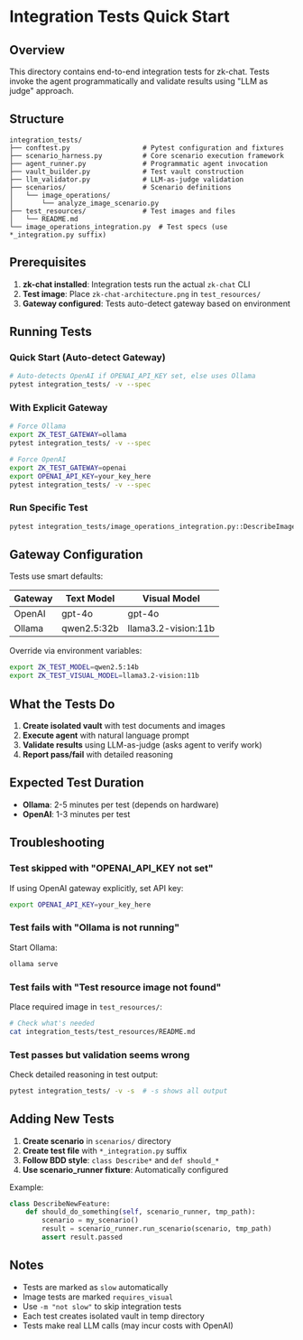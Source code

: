 # Integration Tests Quick Start

## Overview

This directory contains end-to-end integration tests for zk-chat. Tests invoke the agent programmatically and validate results using "LLM as judge" approach.

## Structure

```
integration_tests/
├── conftest.py                  # Pytest configuration and fixtures
├── scenario_harness.py          # Core scenario execution framework
├── agent_runner.py              # Programmatic agent invocation
├── vault_builder.py             # Test vault construction
├── llm_validator.py             # LLM-as-judge validation
├── scenarios/                   # Scenario definitions
│   └── image_operations/
│       └── analyze_image_scenario.py
├── test_resources/              # Test images and files
│   └── README.md
└── image_operations_integration.py  # Test specs (use *_integration.py suffix)
```

## Prerequisites

1. **zk-chat installed**: Integration tests run the actual `zk-chat` CLI
2. **Test image**: Place `zk-chat-architecture.png` in `test_resources/`
3. **Gateway configured**: Tests auto-detect gateway based on environment

## Running Tests

### Quick Start (Auto-detect Gateway)

```bash
# Auto-detects OpenAI if OPENAI_API_KEY set, else uses Ollama
pytest integration_tests/ -v --spec
```

### With Explicit Gateway

```bash
# Force Ollama
export ZK_TEST_GATEWAY=ollama
pytest integration_tests/ -v --spec

# Force OpenAI
export ZK_TEST_GATEWAY=openai
export OPENAI_API_KEY=your_key_here
pytest integration_tests/ -v --spec
```

### Run Specific Test

```bash
pytest integration_tests/image_operations_integration.py::DescribeImageAnalysis::should_analyze_architecture_diagram -v
```

## Gateway Configuration

Tests use smart defaults:

| Gateway | Text Model | Visual Model |
|---------|------------|--------------|
| OpenAI | gpt-4o | gpt-4o |
| Ollama | qwen2.5:32b | llama3.2-vision:11b |

Override via environment variables:

```bash
export ZK_TEST_MODEL=qwen2.5:14b
export ZK_TEST_VISUAL_MODEL=llama3.2-vision:11b
```

## What the Tests Do

1. **Create isolated vault** with test documents and images
2. **Execute agent** with natural language prompt
3. **Validate results** using LLM-as-judge (asks agent to verify work)
4. **Report pass/fail** with detailed reasoning

## Expected Test Duration

- **Ollama**: 2-5 minutes per test (depends on hardware)
- **OpenAI**: 1-3 minutes per test

## Troubleshooting

### Test skipped with "OPENAI_API_KEY not set"

If using OpenAI gateway explicitly, set API key:
```bash
export OPENAI_API_KEY=your_key_here
```

### Test fails with "Ollama is not running"

Start Ollama:
```bash
ollama serve
```

### Test fails with "Test resource image not found"

Place required image in `test_resources/`:
```bash
# Check what's needed
cat integration_tests/test_resources/README.md
```

### Test passes but validation seems wrong

Check detailed reasoning in test output:
```bash
pytest integration_tests/ -v -s  # -s shows all output
```

## Adding New Tests

1. **Create scenario** in `scenarios/` directory
2. **Create test file** with `*_integration.py` suffix
3. **Follow BDD style**: `class Describe*` and `def should_*`
4. **Use scenario_runner fixture**: Automatically configured

Example:
```python
class DescribeNewFeature:
    def should_do_something(self, scenario_runner, tmp_path):
        scenario = my_scenario()
        result = scenario_runner.run_scenario(scenario, tmp_path)
        assert result.passed
```

## Notes

- Tests are marked as `slow` automatically
- Image tests are marked `requires_visual`
- Use `-m "not slow"` to skip integration tests
- Each test creates isolated vault in temp directory
- Tests make real LLM calls (may incur costs with OpenAI)
